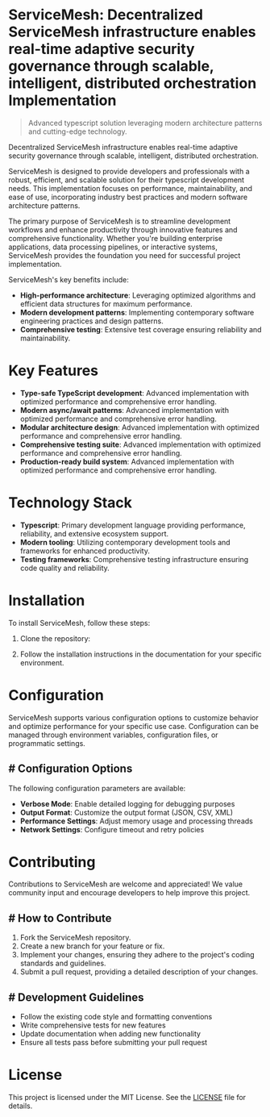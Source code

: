 <!-- fallback_ServiceMesh_20251028235143_90234 -->

# ServiceMesh: Decentralized ServiceMesh infrastructure enables real-time adaptive security governance through scalable, intelligent, distributed orchestration Implementation
> Advanced typescript solution leveraging modern architecture patterns and cutting-edge technology.

Decentralized ServiceMesh infrastructure enables real-time adaptive security governance through scalable, intelligent, distributed orchestration.

ServiceMesh is designed to provide developers and professionals with a robust, efficient, and scalable solution for their typescript development needs. This implementation focuses on performance, maintainability, and ease of use, incorporating industry best practices and modern software architecture patterns.

The primary purpose of ServiceMesh is to streamline development workflows and enhance productivity through innovative features and comprehensive functionality. Whether you're building enterprise applications, data processing pipelines, or interactive systems, ServiceMesh provides the foundation you need for successful project implementation.

ServiceMesh's key benefits include:

* **High-performance architecture**: Leveraging optimized algorithms and efficient data structures for maximum performance.
* **Modern development patterns**: Implementing contemporary software engineering practices and design patterns.
* **Comprehensive testing**: Extensive test coverage ensuring reliability and maintainability.

# Key Features

* **Type-safe TypeScript development**: Advanced implementation with optimized performance and comprehensive error handling.
* **Modern async/await patterns**: Advanced implementation with optimized performance and comprehensive error handling.
* **Modular architecture design**: Advanced implementation with optimized performance and comprehensive error handling.
* **Comprehensive testing suite**: Advanced implementation with optimized performance and comprehensive error handling.
* **Production-ready build system**: Advanced implementation with optimized performance and comprehensive error handling.

# Technology Stack

* **Typescript**: Primary development language providing performance, reliability, and extensive ecosystem support.
* **Modern tooling**: Utilizing contemporary development tools and frameworks for enhanced productivity.
* **Testing frameworks**: Comprehensive testing infrastructure ensuring code quality and reliability.

# Installation

To install ServiceMesh, follow these steps:

1. Clone the repository:


2. Follow the installation instructions in the documentation for your specific environment.

# Configuration

ServiceMesh supports various configuration options to customize behavior and optimize performance for your specific use case. Configuration can be managed through environment variables, configuration files, or programmatic settings.

## # Configuration Options

The following configuration parameters are available:

* **Verbose Mode**: Enable detailed logging for debugging purposes
* **Output Format**: Customize the output format (JSON, CSV, XML)
* **Performance Settings**: Adjust memory usage and processing threads
* **Network Settings**: Configure timeout and retry policies

# Contributing

Contributions to ServiceMesh are welcome and appreciated! We value community input and encourage developers to help improve this project.

## # How to Contribute

1. Fork the ServiceMesh repository.
2. Create a new branch for your feature or fix.
3. Implement your changes, ensuring they adhere to the project's coding standards and guidelines.
4. Submit a pull request, providing a detailed description of your changes.

## # Development Guidelines

* Follow the existing code style and formatting conventions
* Write comprehensive tests for new features
* Update documentation when adding new functionality
* Ensure all tests pass before submitting your pull request

# License

This project is licensed under the MIT License. See the [LICENSE](https://github.com/foxy1081/ServiceMesh/blob/main/LICENSE) file for details.
